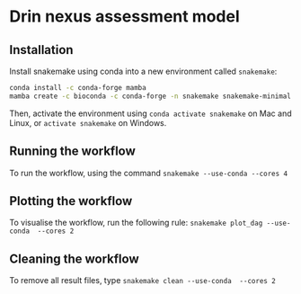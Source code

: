 # Drin nexus assessment model

## Installation

Install snakemake using conda into a new environment called `snakemake`:

```bash
conda install -c conda-forge mamba
mamba create -c bioconda -c conda-forge -n snakemake snakemake-minimal pandas
```

Then, activate the environment using `conda activate snakemake` on Mac and Linux, or `activate snakemake` on Windows.

## Running the workflow

To run the workflow, using the command `snakemake --use-conda --cores 4`

## Plotting the workflow

To visualise the workflow, run the following rule: `snakemake plot_dag --use-conda  --cores 2`

## Cleaning the workflow

To remove all result files, type `snakemake clean --use-conda  --cores 2`